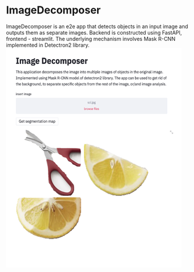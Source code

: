 # ImageDecomposer
ImageDecomposer is an e2e app that detects objects in an input image and outputs them as separate images. Backend is constructed using FastAPI, frontend - streamlit. The underlying mechanism involves Mask R-CNN implemented in Detectron2 library.
<img src="https://github.com/mkang30/ImageDecomposer/blob/master/idsc1.png" width="480" height="600"/>
